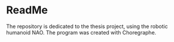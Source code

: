 # ReadMe
The repository is dedicated to the thesis project, using the robotic humanoid NAO. The program was created with Choregraphe.
